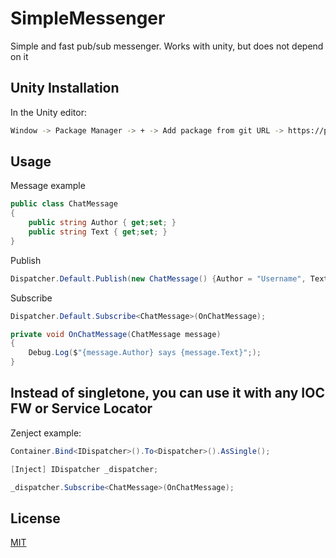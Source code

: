 # SimpleMessenger

Simple and fast pub/sub messenger. Works with unity, but does not depend on it

## Unity Installation

In the Unity editor: 

```bash
Window -> Package Manager -> + -> Add package from git URL -> https://privatevoid@bitbucket.org/privatevoid/simplemessenger.git
```

## Usage

Message example
```csharp
public class ChatMessage
{
    public string Author { get;set; }
    public string Text { get;set; }
}
```

Publish
```csharp
Dispatcher.Default.Publish(new ChatMessage() {Author = "Username", Text = "Hello"});
```
Subscribe
```csharp
Dispatcher.Default.Subscribe<ChatMessage>(OnChatMessage);
```
```csharp
private void OnChatMessage(ChatMessage message)
{
    Debug.Log($"{message.Author} says {message.Text}";);
}
```

## Instead of singletone, you can use it with any IOC FW or Service Locator
Zenject example:
```csharp
Container.Bind<IDispatcher>().To<Dispatcher>().AsSingle();
```
```csharp
[Inject] IDispatcher _dispatcher;
```
```csharp
_dispatcher.Subscribe<ChatMessage>(OnChatMessage);
```

## License
[MIT](https://choosealicense.com/licenses/mit/)